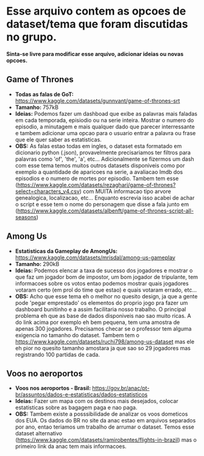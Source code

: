 # Esse arquivo contem as opcoes de dataset/tema que foram discutidas no grupo.
**Sinta-se livre para modificar esse arquivo, adicionar ideias ou novas opcoes.**

## Game of Thrones
- **Todas as falas de GoT:** https://www.kaggle.com/datasets/gunnvant/game-of-thrones-srt
- **Tamanho:** 757kB
- **Ideias:** Podemos fazer um dashboad que exibe as palavras mais faladas em cada temporada, episiodio ou na serie inteira.
Mostrar o numero do episodio, a minutagem e mais qualquer dado que parecer interressante e tambem  adicionar uma opcao para o usuario entrar a palavra ou frase que ele quer saber as estatisticas.
- **OBS:** As falas estao todas em ingles, o dataset esta formatado em dicionario python (.json), provavelmente precisariamos ter filtros para palavras como 'of', 'the', 'a', etc... 
Adicionalmente se fizermos um dash com esse tema temos muitos outros datasets disponiveis como por exemplo a quantidade de aparicoes na serie, a avaliacao Imdb dos episodios e o numero de mortes por episodio.
Tambem tem esse (https://www.kaggle.com/datasets/rezaghari/game-of-thrones?select=characters_v4.csv) com MUITA informacao tipo arvore genealogica, localizacao, etc...
Enquanto escrevia isso acabei de achar o script e esse tem o nome do personagem que disse a fala junto em (https://www.kaggle.com/datasets/albenft/game-of-thrones-script-all-seasons)

## Among Us
- **Estatisticas da Gameplay de AmongUs:** https://www.kaggle.com/datasets/mrisdal/among-us-gameplay
- **Tamanho:** 290kB
- **Ideias:** Podemos elencar a taxa de sucesso dos jogadores e mostrar o que faz um jogador bom de impostor, um bom jogador de tripulante, tem informacoes sobre os votos entao podemos mostrar quais jogadores votaram certo (em prol do time que estao) e quais votaram errado, etc...
- **OBS:** Acho que esse tema eh o melhor no quesito design, ja que a gente pode 'pegar emprestado' os elementos do proprio jogo pra fazer um dashboard bunitinho e a assim facilitaria nosso trabalho. O principal problema eh que as base de dados disponiveis nao sao muito ricas. A do link acima por exemplo eh bem pequena, tem uma amostra de apenas 300 jogadores. Precisamos checar se o professor tem alguma exigencia no tamanho do dataset.
Tambem tem o https://www.kaggle.com/datasets/ruchi798/among-us-dataset mas ele eh pior no quesito tamanho amostara ja que sao so 29 jogadores mas registrando 100 partidas de cada.

## Voos no aeroportos
- **Voos nos aeroportos - Brasil:** https://gov.br/anac/pt-br/assuntos/dados-e-estatisticas/dados-estatisticos
- **Ideias:** Fazer um mapa com os destinos mais desejados, colocar estatisticas sobre as bagagem paga e nao paga.
- **OBS:** Tambem existe a posssibilidade de analizar os voos dometicos dos EUA.
Os dados do BR no site da anac estao em arquivos separados por ano, entao teriamos um trabalho de arrumar o dataset.
Temos esse dataset alternativo (https://www.kaggle.com/datasets/ramirobentes/flights-in-brazil) mas o primeiro link da anac tem mais informacoes.
